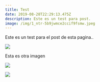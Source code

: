 ```yaml
---
title: Test
date: 2019-08-28T22:29:13.475Z
description: Este es un test para post.
image: /img/1_ntr-5b9jwmce2ccif9fsmw.jpeg
---
```

Este es un test para el post de esta pagina..

![](/img/about-shade-grown.jpg)

Esta es otra imagen

![](/img/about-single-origin.jpg)

![](/img/home-jumbotron.jpg)

